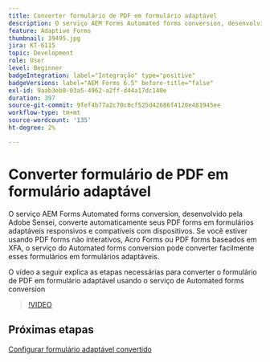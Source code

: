 ```yaml
---
title: Converter formulário de PDF em formulário adaptável
description: O serviço AEM Forms Automated forms conversion, desenvolvido pela Adobe Sensei, converte automaticamente seus PDF forms em formulários adaptáveis responsivos e compatíveis com dispositivos. Se você estiver usando PDF forms não interativos, Acro Forms ou PDF forms baseados em XFA, o serviço do Automated forms conversion pode converter facilmente esses formulários em formulários adaptáveis.
feature: Adaptive Forms
thumbnail: 39495.jpg
jira: KT-6115
topic: Development
role: User
level: Beginner
badgeIntegration: label="Integração" type="positive"
badgeVersions: label="AEM Forms 6.5" before-title="false"
exl-id: 9aab3eb0-03a5-4962-a2ff-d44a17dc140e
duration: 397
source-git-commit: 9fef4b77a2c70c8cf525d42686f4120e481945ee
workflow-type: tm+mt
source-wordcount: '135'
ht-degree: 2%

---
```


# Converter formulário de PDF em formulário adaptável

O serviço AEM Forms Automated forms conversion, desenvolvido pela Adobe Sensei, converte automaticamente seus PDF forms em formulários adaptáveis responsivos e compatíveis com dispositivos. Se você estiver usando PDF forms não interativos, Acro Forms ou PDF forms baseados em XFA, o serviço do Automated forms conversion pode converter facilmente esses formulários em formulários adaptáveis.

O vídeo a seguir explica as etapas necessárias para converter o formulário de PDF em formulário adaptável usando o serviço de Automated forms conversion

>[!VIDEO](https://video.tv.adobe.com/v/39495?quality=12&learn=on)

## Próximas etapas

[Configurar formulário adaptável convertido](./configure-converted-adaptive-form.md)